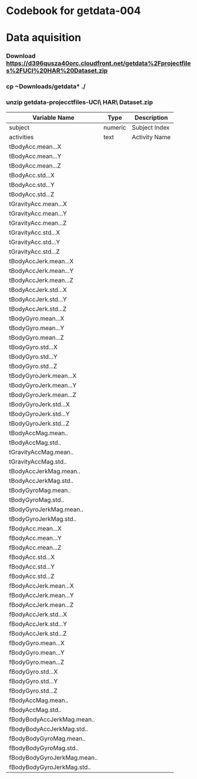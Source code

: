 # Codebook for getdata-004

# Data aquisition
### Download https://d396qusza40orc.cloudfront.net/getdata%2Fprojectfiles%2FUCI%20HAR%20Dataset.zip 
### cp ~Downloads/getdata* ./
### unzip getdata-projecctfiles-UCI\ HAR\ Dataset.zip

|Variable Name | Type | Description | 
|--------------|------|-------|
|subject | numeric | Subject Index |
|activities | text | Activity Name |
|tBodyAcc.mean...X | 
|tBodyAcc.mean...Y | 
|tBodyAcc.mean...Z | 
|tBodyAcc.std...X | 
|tBodyAcc.std...Y | 
|tBodyAcc.std...Z | 
|tGravityAcc.mean...X | 
|tGravityAcc.mean...Y | 
|tGravityAcc.mean...Z | 
|tGravityAcc.std...X | 
|tGravityAcc.std...Y | 
|tGravityAcc.std...Z | 
|tBodyAccJerk.mean...X | 
|tBodyAccJerk.mean...Y | 
|tBodyAccJerk.mean...Z | 
|tBodyAccJerk.std...X | 
|tBodyAccJerk.std...Y | 
|tBodyAccJerk.std...Z | 
|tBodyGyro.mean...X | 
|tBodyGyro.mean...Y | 
|tBodyGyro.mean...Z | 
|tBodyGyro.std...X | 
|tBodyGyro.std...Y | 
|tBodyGyro.std...Z | 
|tBodyGyroJerk.mean...X | 
|tBodyGyroJerk.mean...Y | 
|tBodyGyroJerk.mean...Z | 
|tBodyGyroJerk.std...X | 
|tBodyGyroJerk.std...Y | 
|tBodyGyroJerk.std...Z | 
|tBodyAccMag.mean.. | 
|tBodyAccMag.std.. | 
|tGravityAccMag.mean.. | 
|tGravityAccMag.std.. | 
|tBodyAccJerkMag.mean.. | 
|tBodyAccJerkMag.std.. | 
|tBodyGyroMag.mean.. | 
|tBodyGyroMag.std.. | 
|tBodyGyroJerkMag.mean.. | 
|tBodyGyroJerkMag.std.. | 
|fBodyAcc.mean...X | 
|fBodyAcc.mean...Y | 
|fBodyAcc.mean...Z | 
|fBodyAcc.std...X | 
|fBodyAcc.std...Y | 
|fBodyAcc.std...Z | 
|fBodyAccJerk.mean...X | 
|fBodyAccJerk.mean...Y | 
|fBodyAccJerk.mean...Z | 
|fBodyAccJerk.std...X | 
|fBodyAccJerk.std...Y | 
|fBodyAccJerk.std...Z | 
|fBodyGyro.mean...X | 
|fBodyGyro.mean...Y | 
|fBodyGyro.mean...Z | 
|fBodyGyro.std...X | 
|fBodyGyro.std...Y | 
|fBodyGyro.std...Z | 
|fBodyAccMag.mean.. | 
|fBodyAccMag.std.. | 
|fBodyBodyAccJerkMag.mean.. | 
|fBodyBodyAccJerkMag.std.. | 
|fBodyBodyGyroMag.mean.. | 
|fBodyBodyGyroMag.std.. | 
|fBodyBodyGyroJerkMag.mean.. | 
|fBodyBodyGyroJerkMag.std.. | 

